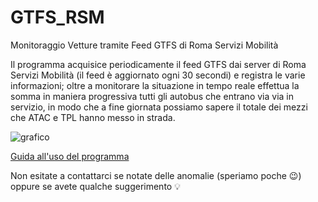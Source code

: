 # GTFS_RSM
Monitoraggio Vetture tramite Feed GTFS di Roma Servizi Mobilità


Il programma acquisice periodicamente il feed GTFS dai server di Roma Servizi Mobilità (il feed è aggiornato ogni 30 secondi) e registra le varie informazioni; oltre a monitorare la situazione in tempo reale effettua la somma in maniera progressiva tutti gli autobus che entrano via via in servizio, in modo che a fine giornata possiamo sapere il totale dei mezzi che ATAC e TPL hanno messo in strada.


![grafico](https://user-images.githubusercontent.com/48106183/94620850-922eb900-02af-11eb-86c8-224db8c71e1b.png)

[Guida all'uso del programma](https://github.com/EnricoTolomei/GTFS_RSM/wiki)


Non esitate a contattarci se notate delle anomalie (speriamo poche :wink:) oppure se avete qualche suggerimento :bulb:
